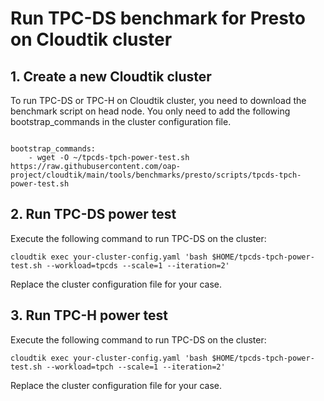 # Run TPC-DS benchmark for Presto on Cloudtik cluster

## 1. Create a new Cloudtik cluster
To run TPC-DS or TPC-H on Cloudtik cluster, you need to download the benchmark script on head node.
You only need to add the following bootstrap_commands in the cluster configuration file.
```buildoutcfg

bootstrap_commands:
    - wget -O ~/tpcds-tpch-power-test.sh https://raw.githubusercontent.com/oap-project/cloudtik/main/tools/benchmarks/presto/scripts/tpcds-tpch-power-test.sh
```

## 2. Run TPC-DS power test

Execute the following command to run TPC-DS on the cluster:
```buildoutcfg
cloudtik exec your-cluster-config.yaml 'bash $HOME/tpcds-tpch-power-test.sh --workload=tpcds --scale=1 --iteration=2'
```
Replace the cluster configuration file for your case. 

## 3. Run TPC-H power test

Execute the following command to run TPC-DS on the cluster:
```buildoutcfg
cloudtik exec your-cluster-config.yaml 'bash $HOME/tpcds-tpch-power-test.sh --workload=tpch --scale=1 --iteration=2'
```
Replace the cluster configuration file for your case. 